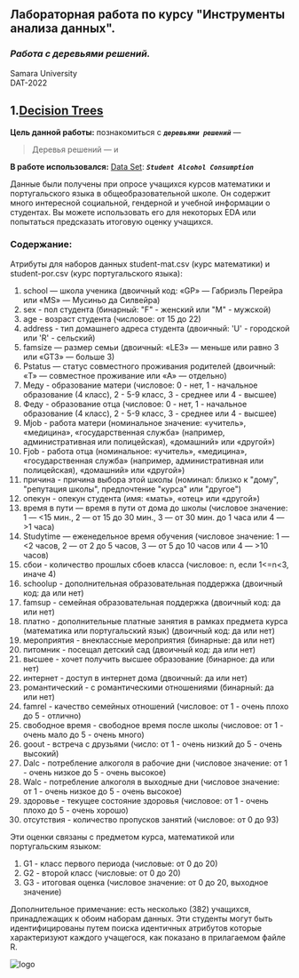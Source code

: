 
## Лабораторная работа по курсу "Инструменты анализа данных".<br/>
### *Работа с деревьями решений.* <br/>
Samara University <br/>
DAT-2022

## 1.[Decision Trees](https://github.com/Dark-MonkGI/Data_Analysis_Tools_SAMARA_UNIVERSITY/blob/main/2.%20%D0%92%D0%B8%D0%B7%D1%83%D0%B0%D0%BB%D0%B8%D0%B7%D0%B0%D1%86%D0%B8%D1%8F%20%D0%B4%D0%B0%D0%BD%D0%BD%D1%8B%D1%85/DAT_6131-010402D_Griaznov_I_LW2.ipynb)
**Цель данной работы:** познакомиться с  ***`деревьями решений`*** — 

> Деревья решений — и <br/>


**В работе использовался:**
[Data Set](https://www.kaggle.com/datasets/uciml/student-alcohol-consumption?select=student-mat.csv): ***`Student Alcohol Consumption`***  <br/>

Данные были получены при опросе учащихся курсов математики и португальского языка в общеобразовательной школе.
Он содержит много интересной социальной, гендерной и учебной информации о студентах.
Вы можете использовать его для некоторых EDA или попытаться предсказать итоговую оценку учащихся. 

### Содержание:

Атрибуты для наборов данных student-mat.csv (курс математики) и student-por.csv (курс португальского языка):

 1. school — школа ученика (двоичный код: «GP» — Габриэль Перейра или «MS» — Мусиньо да Силвейра)
 2. sex - пол студента (бинарный: "F" - женский или "M" - мужской)
 3. age - возраст студента (числовое: от 15 до 22)
 4. address - тип домашнего адреса студента (двоичный: 'U' - городской или 'R' - сельский)
 5. famsize — размер семьи (двоичный: «LE3» — меньше или равно 3 или «GT3» — больше 3)
 6. Pstatus — статус совместного проживания родителей (двоичный: «T» — совместное проживание или «A» — отдельно)
 7. Меду - образование матери (числовое: 0 - нет, 1 - начальное образование (4 класс), 2 - 5-9 класс, 3 - среднее или 4 - высшее)
 8. Феду - образование отца (числовое: 0 - нет, 1 - начальное образование (4 класс), 2 - 5-9 класс, 3 - среднее или 4 - высшее)
 9. Mjob - работа матери (номинальное значение: «учитель», «медицина», «государственная служба» (например, административная или полицейская), «домашний» или «другой»)
 10. Fjob - работа отца (номинальное: «учитель», «медицина», «государственная служба» (например, административная или полицейская), «домашний» или «другой»)
 11. причина - причина выбора этой школы (номинал: близко к "дому", "репутация школы", предпочтение "курса" или "другое")
 12. опекун - опекун студента (имя: «мать», «отец» или «другой»)
 13. время в пути — время в пути от дома до школы (числовое значение: 1 — <15 мин., 2 — от 15 до 30 мин., 3 — от 30 мин. до 1 часа или 4 — >1 часа)
 14. Studytime — еженедельное время обучения (числовое значение: 1 — <2 часов, 2 — от 2 до 5 часов, 3 — от 5 до 10 часов или 4 — >10 часов)
 15. сбои - количество прошлых сбоев класса (числовое: n, если 1<=n<3, иначе 4)
 16. schoolup - дополнительная образовательная поддержка (двоичный код: да или нет)
 17. famsup - семейная образовательная поддержка (двоичный код: да или нет)
 18. платно - дополнительные платные занятия в рамках предмета курса (математика или португальский язык) (двоичный код: да или нет)
 19. мероприятия - внеклассные мероприятия (бинарные: да или нет)
 20. питомник - посещал детский сад (двоичный код: да или нет)
 21. высшее - хочет получить высшее образование (бинарное: да или нет)
 22. интернет - доступ в интернет дома (двоичный: да или нет)
 23. романтический - с романтическими отношениями (бинарный: да или нет)
 24. famrel - качество семейных отношений (числовое: от 1 - очень плохо до 5 - отлично)
 25. свободное время - свободное время после школы (числовое: от 1 - очень мало до 5 - очень много)
 26. goout - встреча с друзьями (число: от 1 - очень низкий до 5 - очень высокий)
 27. Dalc - потребление алкоголя в рабочие дни (числовое значение: от 1 - очень низкое до 5 - очень высокое)
 28. Walc - потребление алкоголя в выходные дни (числовое значение: от 1 - очень низкое до 5 - очень высокое)
 29. здоровье - текущее состояние здоровья (числовое: от 1 - очень плохо до 5 - очень хорошо)
 30. отсутствия - количество пропусков занятий (числовое: от 0 до 93)

Эти оценки связаны с предметом курса, математикой или португальским языком:

 1. G1 - класс первого периода (числовые: от 0 до 20)
 2. G2 - второй класс (числовые: от 0 до 20)
 3. G3 - итоговая оценка (числовое значение: от 0 до 20, выходное значение)

Дополнительное примечание: есть несколько (382) учащихся, принадлежащих к обоим наборам данных.
Эти студенты могут быть идентифицированы путем поиска идентичных атрибутов
которые характеризуют каждого учащегося, как показано в прилагаемом файле R. 

![logo](https://storage.googleapis.com/kaggle-datasets-images/251/559/45becc8c56f1b3635a87986a7c3c4fa1/dataset-cover.jpg)
